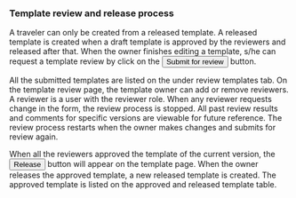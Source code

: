 ### Template review and release process

A traveler can only be created from a released template. A released template is
created when a draft template is approved by the reviewers and released after
that. When the owner finishes editing a template, s/he can request a template
review by click on the <button class="btn btn-primary">Submit for
review</button> button. 

All the submitted templates are listed on the under review templates tab. On the
template review page, the template owner can add or remove reviewers. A reviewer
is a user with the reviewer role. When any reviewer requests change in the form,
the review process is stopped. All past review results and comments for specific
versions are viewable for future reference. The review process restarts when the
owner makes changes and submits for review again. 

When all the reviewers approved the template of the current version, the <button
class="btn btn-primary">Release</button> button will appear on the template
page. When the owner releases the approved template, a new released template is
created. The approved template is listed on the approved and released template
table. 